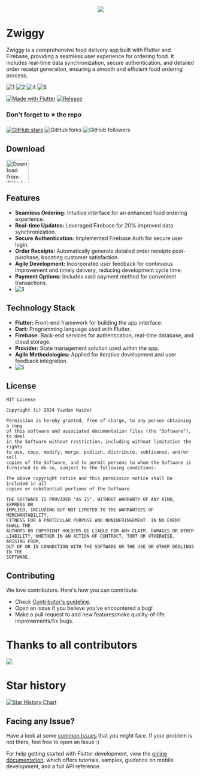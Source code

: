 <div align="center">
<img src="https://readme-typing-svg.herokuapp.com?color=FFB07C&size=50&width=1000&height=80&lines=Welcome-to-ZWIGGY-Food-Delivery-App"/>
</div>

# Zwiggy
Zwiggy is a comprehensive food delivery app built with Flutter and Firebase, providing a seamless user experience for ordering food. It includes real-time data synchronization, secure authentication, and detailed order receipt generation, ensuring a smooth and efficient food ordering process.

![1](https://github.com/user-attachments/assets/21241afd-d2de-4297-9dd9-488e1f0a40dd)
![2](https://github.com/user-attachments/assets/d2b1dbd1-097e-4239-b52e-2fa039a298f7)
![4](https://github.com/user-attachments/assets/cd73ce05-9a33-49c2-9272-ff4dcb449f75)
![6](https://github.com/user-attachments/assets/da9b6c76-1e30-4acb-b99c-b06d8793b182)



[![Made with Flutter](https://img.shields.io/badge/Made%20with-flutter-61DAFB.svg)](https://flutter.dev/) [![Release](https://img.shields.io/github/v/release/yazdanhaider/Foodie?label=Release&color=success&style=flat&include_prereleases)](https://github.com/yazdanhaider/Food-Delivery/)

### Don't forget to :star: the repo

[![GitHub stars](https://img.shields.io/github/stars/yazdanhaider/Food-Delivery.svg?style=social&label=Star)](https://github.com/yazdanhaider/Food-Delivery) ![GitHub forks](https://img.shields.io/github/forks/yazdanhaider/Food-Delivery.svg?style=social&label=Forks) ![GitHub followers](https://img.shields.io/github/followers/yazdanhaider.svg?style=social&label=Follow)

## Download

[<img src="https://img.shields.io/badge/GitHub-181717?logo=github&logoColor=white"
     alt="Download from GitHub"
     height="60">](https://github.com/yazdanhaider/Food-Delivery)

## Features

- **Seamless Ordering:** Intuitive interface for an enhanced food ordering experience.
- **Real-time Updates:** Leveraged Firebase for 20% improved data synchronization.
- **Secure Authentication:** Implemented Firebase Auth for secure user login.
- **Order Receipts:** Automatically generate detailed order receipts post-purchase, boosting customer satisfaction.
- **Agile Development:** Incorporated user feedback for continuous improvement and timely delivery, reducing development cycle time.
- **Payment Options:** Includes card payment method for convenient transactions.
- ![3](https://github.com/user-attachments/assets/33ea038f-3531-4f67-8457-5e44bee981b2)

## Technology Stack

- **Flutter:** Front-end framework for building the app interface.
- **Dart:** Programming language used with Flutter.
- **Firebase:** Back-end services for authentication, real-time database, and cloud storage.
- **Provider:** State management solution used within the app.
- **Agile Methodologies:** Applied for iterative development and user feedback integration.
- ![5](https://github.com/user-attachments/assets/4584c8b4-b903-4ace-8d82-0c03bbd5a2f0)

## License

```
MIT License

Copyright (c) 2024 Yazdan Haider

Permission is hereby granted, free of charge, to any person obtaining a copy
of this software and associated documentation files (the "Software"), to deal
in the Software without restriction, including without limitation the rights
to use, copy, modify, merge, publish, distribute, sublicense, and/or sell
copies of the Software, and to permit persons to whom the Software is
furnished to do so, subject to the following conditions:

The above copyright notice and this permission notice shall be included in all
copies or substantial portions of the Software.

THE SOFTWARE IS PROVIDED "AS IS", WITHOUT WARRANTY OF ANY KIND, EXPRESS OR
IMPLIED, INCLUDING BUT NOT LIMITED TO THE WARRANTIES OF MERCHANTABILITY,
FITNESS FOR A PARTICULAR PURPOSE AND NONINFRINGEMENT. IN NO EVENT SHALL THE
AUTHORS OR COPYRIGHT HOLDERS BE LIABLE FOR ANY CLAIM, DAMAGES OR OTHER
LIABILITY, WHETHER IN AN ACTION OF CONTRACT, TORT OR OTHERWISE, ARISING FROM,
OUT OF OR IN CONNECTION WITH THE SOFTWARE OR THE USE OR OTHER DEALINGS IN THE
SOFTWARE.
```
## Contributing

We love contributors. Here's how you can contribute:

- Check [Contributor's guideline](https://github.com/yazdanhaider/Food-Delivery/blob/master/CONTRIBUTING.md).
- Open an issue if you believe you've encountered a bug!
- Make a pull request to add new features/make quality-of-life improvements/fix bugs.

<a href="https://github.com/yazdanhaider/Food-Delivery/graphs/contributors">
</a>

# Thanks to all contributors
<a href="https://github.com/yazdanhaider/Food-Delivery/graphs/contributors">
  <img src="https://contrib.rocks/image?repo=yazdanhaider/Food-Delivery" />
</a>

# Star history

[![Star History Chart](https://api.star-history.com/svg?repos=yazdanhaider/Food-Delivery&type=Date)](https://star-history.com/#yazdanhaider/Food-Delivery&Date)
## Facing any Issue?

Have a look at some [common Issues](https://github.com/yazdanhaider/Food-Delivery/wiki/Common-Issues) that you might face. If your problem is not there, feel free to open an Issue :)

For help getting started with Flutter development, view the
[online documentation](https://docs.flutter.dev/), which offers tutorials,
samples, guidance on mobile development, and a full API reference.



